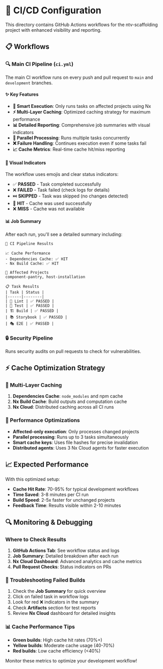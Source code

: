# 🚀 CI/CD Configuration

This directory contains GitHub Actions workflows for the ntv-scaffolding project with enhanced visibility and reporting.

## 📋 Workflows

### 🔍 Main CI Pipeline (`ci.yml`)

The main CI workflow runs on every push and pull request to `main` and `development` branches.

#### ✨ Key Features

- **🎯 Smart Execution**: Only runs tasks on affected projects using Nx
- **⚡ Multi-Layer Caching**: Optimized caching strategy for maximum performance
- **📊 Detailed Reporting**: Comprehensive job summaries with visual indicators
- **🔄 Parallel Processing**: Runs multiple tasks concurrently
- **❌ Failure Handling**: Continues execution even if some tasks fail
- **📈 Cache Metrics**: Real-time cache hit/miss reporting

#### 🎨 Visual Indicators

The workflow uses emojis and clear status indicators:

- ✅ **PASSED** - Task completed successfully
- ❌ **FAILED** - Task failed (check logs for details)
- ⏭️ **SKIPPED** - Task was skipped (no changes detected)
- 🎯 **HIT** - Cache was used successfully
- ❌ **MISS** - Cache was not available

#### 📊 Job Summary

After each run, you'll see a detailed summary including:

```
🚀 CI Pipeline Results

📈 Cache Performance
- Dependencies Cache: ✅ HIT
- Nx Build Cache: ✅ HIT

🎯 Affected Projects
component-pantry, host-installation

📋 Task Results
| Task | Status |
|------|--------|
| 🧹 Lint | ✅ PASSED |
| 🧪 Test | ✅ PASSED |
| 🏗️ Build | ✅ PASSED |
| 📚 Storybook | ✅ PASSED |
| 🎭 E2E | ✅ PASSED |
```

### 🔒 Security Pipeline

Runs security audits on pull requests to check for vulnerabilities.

## ⚡ Cache Optimization Strategy

### 🎯 Multi-Layer Caching

1. **Dependencies Cache**: `node_modules` and npm cache
2. **Nx Build Cache**: Build outputs and computation cache
3. **Nx Cloud**: Distributed caching across all CI runs

### 🚀 Performance Optimizations

- **Affected-only execution**: Only processes changed projects
- **Parallel processing**: Runs up to 3 tasks simultaneously
- **Smart cache keys**: Uses file hashes for precise invalidation
- **Distributed agents**: Uses 3 Nx Cloud agents for faster execution

## 📈 Expected Performance

With this optimized setup:

- **Cache Hit Rate**: 70-95% for typical development workflows
- **Time Saved**: 3-8 minutes per CI run
- **Build Speed**: 2-5x faster for unchanged projects
- **Feedback Time**: Results visible within 2-10 minutes

## 🔍 Monitoring & Debugging

### Where to Check Results

1. **GitHub Actions Tab**: See workflow status and logs
2. **Job Summary**: Detailed breakdown after each run
3. **Nx Cloud Dashboard**: Advanced analytics and cache metrics
4. **Pull Request Checks**: Status indicators on PRs

### 🐛 Troubleshooting Failed Builds

1. Check the **Job Summary** for quick overview
2. Click on failed task in workflow logs
3. Look for red ❌ indicators in the summary
4. Check **Artifacts** section for test reports
5. Review **Nx Cloud** dashboard for detailed insights

### 📊 Cache Performance Tips

- **Green builds**: High cache hit rates (70%+)
- **Yellow builds**: Moderate cache usage (40-70%)
- **Red builds**: Low cache efficiency (<40%)

Monitor these metrics to optimize your development workflow!
